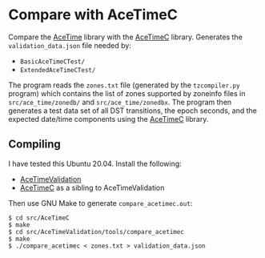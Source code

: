 # Compare with AceTimeC

Compare the [AceTime](https://github.com/bxparks/AceTime) library with the 
[AceTimeC](https://github.com/bxparks/AceTimeC) library.
Generates the `validation_data.json` file needed by:

* `BasicAceTimeCTest/`
* `ExtendedAceTimeCTest/`

The program reads the `zones.txt` file (generated by the `tzcompiler.py`
program) which contains the list of zones supported by zoneinfo files in
`src/ace_time/zonedb/` and `src/ace_time/zonedbx`. The program then generates a
test data set of all DST transitions, the epoch seconds, and the expected
date/time components using the [AceTimeC](https://github.com/bxparks/AceTimeC)
library.

## Compiling

I have tested this Ubuntu 20.04. Install the following:

* [AceTimeValidation](https://github.com/bxparks/AceTimeValidation)
* [AceTimeC](https://github.com/bxparks/AceTimeC) as a sibling to
  AceTimeValidation

Then use GNU Make to generate `compare_acetimec.out`:

```
$ cd src/AceTimeC
$ make
$ cd src/AceTimeValidation/tools/compare_acetimec
$ make
$ ./compare_acetimec < zones.txt > validation_data.json
```
